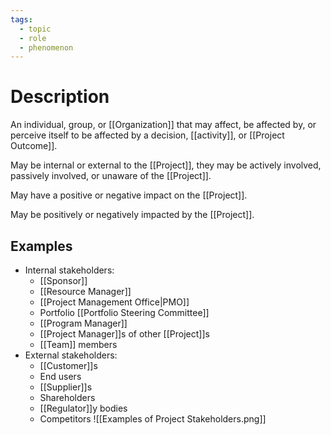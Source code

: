 ```yaml
---
tags:
  - topic
  - role
  - phenomenon
---
```

# Description
An individual, group, or [[Organization]] that may affect, be affected by, or perceive itself to be affected by a decision, [[activity]], or [[Project Outcome]].

May be internal or external to the [[Project]], they may be actively involved, passively involved, or unaware of the [[Project]].

May have a positive or negative impact on the [[Project]].

May be positively or negatively impacted by the [[Project]].
## Examples
- Internal stakeholders:
	- [[Sponsor]]
	- [[Resource Manager]]
	- [[Project Management Office|PMO]]
	- Portfolio [[Portfolio Steering Committee]]
	- [[Program Manager]]
	- [[Project Manager]]s of other [[Project]]s
	- [[Team]] members
- External stakeholders:
	- [[Customer]]s
	- End users 
	- [[Supplier]]s
	- Shareholders
	- [[Regulator]]y bodies
	- Competitors
![[Examples of Project Stakeholders.png]]